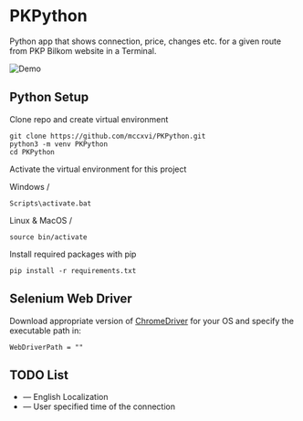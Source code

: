 # PKPython
Python app that shows connection, price, changes etc. for a given route from PKP Bilkom website in a Terminal.

![Demo](demo.gif)

## Python Setup

Clone repo and create virtual environment
```
git clone https://github.com/mccxvi/PKPython.git
python3 -m venv PKPython
cd PKPython
```

Activate the virtual environment for this project

Windows /
```
Scripts\activate.bat
```

Linux & MacOS /

```
source bin/activate
```

Install required packages with pip

```
pip install -r requirements.txt
```

## Selenium Web Driver

Download appropriate version of [ChromeDriver](https://chromedriver.chromium.org/downloads) for your OS and specify the executable path in:

```
WebDriverPath = ""
```

## TODO List

- — English Localization
- — User specified time of the connection
